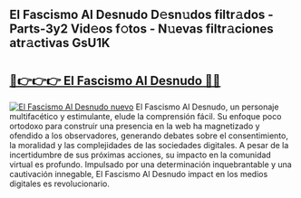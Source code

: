 ## El Fascismo Al Desnudo D𝚎sn𝚞dos filtr𝚊dos - Parts-3y2 Vid𝚎os f𝚘tos - N𝚞evas filtr𝚊ciones atr𝚊ctivas GsU1K

# <h2><a href="http://mbcnhmr.tromn.icu/?c=El+Fascismo+Al+Desnudo">🔗👉👉👉 El Fascismo Al Desnudo 🔗🔗</a></h2>

[![El Fascismo Al Desnudo nuevo](https://i.imgur.com/pEAQMta.gif)](http://mbcnhmr.tromn.icu/?c=El+Fascismo+Al+Desnudo)
El Fascismo Al Desnudo, un personaje multifacético y estimulante, elude la comprensión fácil. Su enfoque poco ortodoxo para construir una presencia en la web ha magnetizado y ofendido a los observadores, generando debates sobre el consentimiento, la moralidad y las complejidades de las sociedades digitales. A pesar de la incertidumbre de sus próximas acciones, su impacto en la comunidad virtual es profundo. Impulsado por una determinación inquebrantable y una cautivación innegable, El Fascismo Al Desnudo impact en los medios digitales es revolucionario.
